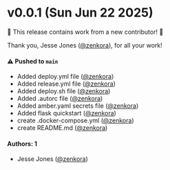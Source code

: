 # v0.0.1 (Sun Jun 22 2025)

:tada: This release contains work from a new contributor! :tada:

Thank you, Jesse Jones ([@zenkora](https://github.com/zenkora)), for all your work!

#### ⚠️ Pushed to `main`

- Added deploy.yml file ([@zenkora](https://github.com/zenkora))
- Added release.yml file ([@zenkora](https://github.com/zenkora))
- Added deploy.sh file ([@zenkora](https://github.com/zenkora))
- Added .autorc file ([@zenkora](https://github.com/zenkora))
- Added amber.yaml secrets file ([@zenkora](https://github.com/zenkora))
- Added flask quickstart ([@zenkora](https://github.com/zenkora))
- create .docker-compose.yml ([@zenkora](https://github.com/zenkora))
- create README.md ([@zenkora](https://github.com/zenkora))

#### Authors: 1

- Jesse Jones ([@zenkora](https://github.com/zenkora))
